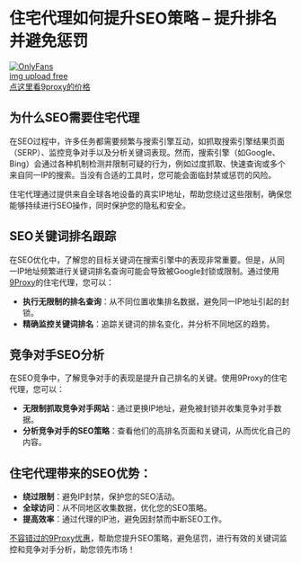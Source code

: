 # 住宅代理如何提升SEO策略 – 提升排名并避免惩罚
<a href='https://postimg.cc/HV7cSMqH' target='_blank'><img src='https://i.postimg.cc/pXsfLYk9/OnlyFans.webp' border='0' alt='OnlyFans'/></a><br /><a href='https://postimages.org/'>img upload free</a><br />
[点这里看9proxy的价格](https://the9proxy.short.gy/github-pricing-chloe321)

## 为什么SEO需要住宅代理

在SEO过程中，许多任务都需要频繁与搜索引擎互动，如抓取搜索引擎结果页面（SERP）、监控竞争对手以及分析关键词表现。然而，搜索引擎（如Google、Bing）会通过各种机制检测并限制可疑的行为，例如过度抓取、快速查询或多个来自同一IP的搜索。当没有合适的工具时，您可能会面临封禁或惩罚的风险。

住宅代理通过提供来自全球各地设备的真实IP地址，帮助您绕过这些限制，确保您能够持续进行SEO操作，同时保护您的隐私和安全。

## SEO关键词排名跟踪

在SEO优化中，了解您的目标关键词在搜索引擎中的表现非常重要。但是，从同一IP地址频繁进行关键词排名查询可能会导致被Google封锁或限制。通过使用[9Proxy](https://the9proxy.short.gy/github-homepage-chloe321)的住宅代理，您可以：

- **执行无限制的排名查询**：从不同位置收集排名数据，避免同一IP地址引起的封锁。
- **精确监控关键词排名**：追踪关键词的排名变化，并分析不同地区的趋势。

## 竞争对手SEO分析

在SEO竞争中，了解竞争对手的表现是提升自己排名的关键。使用9Proxy的住宅代理，您可以：

- **无限制抓取竞争对手网站**：通过更换IP地址，避免被封锁并收集竞争对手数据。
- **分析竞争对手的SEO策略**：查看他们的高排名页面和关键词，从而优化自己的内容。

## 住宅代理带来的SEO优势：

- **绕过限制**：避免IP封禁，保护您的SEO活动。
- **全球访问**：从不同地区收集数据，优化您的SEO策略。
- **提高效率**：通过代理的IP池，避免因封禁而中断SEO工作。

[不容错过的9Proxy优惠](https://the9proxy.short.gy/github-pricing-chloe321)，帮助您提升SEO策略，避免惩罚，进行有效的关键词监控和竞争对手分析，助您领先市场！
